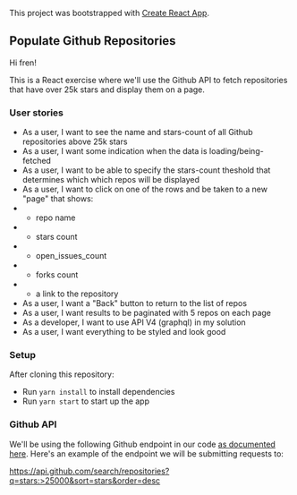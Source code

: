 This project was bootstrapped with [Create React App](https://github.com/facebook/create-react-app).

## Populate Github Repositories

Hi fren!

This is a React exercise where we'll use the Github API to fetch repositories that have over 25k stars and display them on a page.

### User stories

- As a user, I want to see the name and stars-count of all Github repositories above 25k stars
- As a user, I want some indication when the data is loading/being-fetched
- As a user, I want to be able to specify the stars-count theshold that determines which which repos will be displayed
- As a user, I want to click on one of the rows and be taken to a new "page" that shows:
- - repo name
- - stars count
- - open_issues_count
- - forks count
- - a link to the repository
- As a user, I want a "Back" button to return to the list of repos
- As a user, I want results to be paginated with 5 repos on each page
- As a developer, I want to use API V4 (graphql) in my solution
- As a user, I want everything to be styled and look good

### Setup

After cloning this repository:

- Run `yarn install` to install dependencies
- Run `yarn start` to start up the app

### Github API

We'll be using the following Github endpoint in our code [as documented here](https://developer.github.com/v3/search/#search-repositories). Here's an example of the endpoint we will be submitting requests to:

https://api.github.com/search/repositories?q=stars:>25000&sort=stars&order=desc
